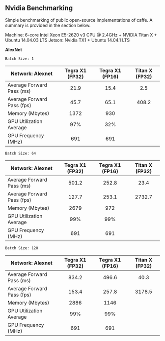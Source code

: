 Nvidia Benchmarking
--------------------
Simple benchmarking of public open-source implementations of caffe. A summary is provided in the section below.

Machine: 6-core Intel Xeon E5-2620 v3 CPU @ 2.4GHz + NVIDIA Titan X + Ubuntu 14.04.03 LTS
Jetson: Nvidia TX1 + Ubuntu 14.04.1 LTS

**AlexNet**

`Batch Size: 1`

| Network: Alexnet           | Tegra X1 (FP32) | Tegra X1 (FP16) | Titan X (FP32) |
| -------------------------- |:---------------:|:---------------:|:--------------:|
| Average Forward Pass (ms)  | 21.9            | 15.4            | 2.5            |
| Average Forward Pass (fps) | 45.7            | 65.1            | 408.2          |
| Memory (Mbytes)            | 1372            | 930             |                |
| GPU Utilization Average    | 97%             | 32%             |                |
| GPU Frequency (MHz)        | 691             | 691             |                |

`Batch Size: 64`

| Network: Alexnet           | Tegra X1 (FP32) | Tegra X1 (FP16) | Titan X (FP32) |
| -------------------------- |:---------------:|:---------------:|:--------------:|
| Average Forward Pass (ms)  | 501.2           | 252.8           | 23.4           |
| Average Forward Pass (fps) | 127.7           | 253.1           | 2732.7         |
| Memory (Mbytes)            | 2679            | 972             |                |
| GPU Utilization Average    | 99%             | 99%             |                |
| GPU Frequency (MHz)        | 691             | 691             |                |

`Batch Size: 128`

| Network: Alexnet           | Tegra X1 (FP32) | Tegra X1 (FP16) | Titan X (FP32) |
| -------------------------- |:---------------:|:---------------:| :-------------:|
| Average Forward Pass (ms)  | 834.2           | 496.6           | 40.3           |
| Average Forward Pass (fps) | 153.4           | 257.8           | 3178.5         |
| Memory (Mbytes)            | 2886            | 1146            |                |
| GPU Utilization Average    | 99%             | 99%             |                |
| GPU Frequency (MHz)        | 691             | 691             |                |

